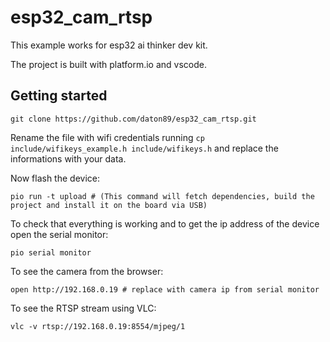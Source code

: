 # esp32_cam_rtsp #

This example works for esp32 ai thinker dev kit.

The project is built with platform.io and vscode.

## Getting started ##

`git clone https://github.com/daton89/esp32_cam_rtsp.git`

Rename the file with wifi credentials running `cp include/wifikeys_example.h include/wifikeys.h` and replace the informations with your data.

Now flash the device:

`pio run -t upload # (This command will fetch dependencies, build the project and install it on the board via USB)`

To check that everything is working and to get the ip address of the device open the serial monitor:

`pio serial monitor`

To see the camera from the browser:

`open http://192.168.0.19 # replace with camera ip from serial monitor`

To see the RTSP stream using VLC:

`vlc -v rtsp://192.168.0.19:8554/mjpeg/1`